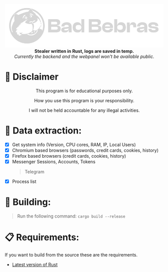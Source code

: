 <p align="center">
  <img src="https://raw.githubusercontent.com/pathetic/badbebras-stealer/main/banner.png"> <br>
  <b>Stealer written in Rust, logs are saved in temp.</b><br>
  <i>Currently the backend and the webpanel won't be available public.</i>
</p>

# 🚧 Disclaimer

<p align="center">This program is for educational purposes only.</p>
<p align="center">How you use this program is your responsibility.</p>
<p align="center">I will not be held accountable for any illegal activities.</p>

# 🔱 Data extraction:
- [x] Get system info (Version, CPU cores, RAM, IP, Local Users)
- [x] Chromium based browsers (passwords, credit cards, cookies, history)
- [x] Firefox based browsers (credit cards, cookies, history)
- [x] Messenger Sessions, Accounts, Tokens
    > Telegram
- [x] Process list

# 🔨 Building:
> Run the following command:
`cargo build --release`

# 📋 Requirements:
If you want to build from the source these are the requirements.
 - [Latest version of Rust](https://www.rust-lang.org/tools/install)
